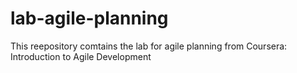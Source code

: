 # lab-agile-planning
This reepository comtains the lab for agile planning from Coursera: Introduction to Agile Development
